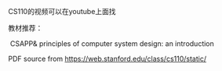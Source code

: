 CS110的视频可以在youtube上面找

教材推荐：

​	CSAPP& principles of computer system design: an introduction

PDF source from <https://web.stanford.edu/class/cs110/static/>

